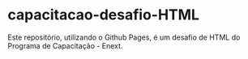 # capacitacao-desafio-HTML

Este repositório, utilizando o Github Pages, é um desafio de HTML do Programa de Capacitação - Enext.
